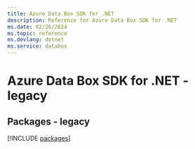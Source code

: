 ```yaml
---
title: Azure Data Box SDK for .NET
description: Reference for Azure Data Box SDK for .NET
ms.date: 02/26/2024
ms.topic: reference
ms.devlang: dotnet
ms.service: databox
---
```

# Azure Data Box SDK for .NET - legacy
## Packages - legacy
[!INCLUDE [packages](data-box-index.md)]